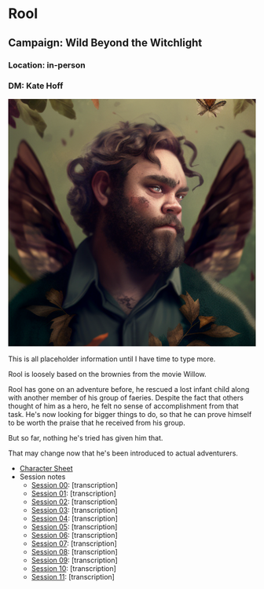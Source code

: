 # Rool
## Campaign: Wild Beyond the Witchlight
### Location: in-person
### DM: Kate Hoff

![](RoolPortrait.png)

This is all placeholder information until I have time to type more.

Rool is loosely based on the brownies from the movie Willow.

Rool has gone on an adventure before, he rescued a lost infant child along with another member of his
group of faeries. Despite the fact that others thought of him as a hero, he felt no sense of accomplishment
from that task. He's now looking for bigger things to do, so that he can prove himself to be worth the 
praise that he received from his group.

But so far, nothing he's tried has given him that.

That may change now that he's been introduced to actual adventurers.

* [Character Sheet](https://ddb.ac/characters/73151462/6veXru)
* Session notes
  * [Session 00](session_notes/Wild%20Beyond%20the%20Witchlight%20Session%2000%202022-08-25%20%5BD&D%5D.pdf): [transcription]
  * [Session 01](session_notes/Wild%20Beyond%20the%20Witchlight%20Session%2001%202022-09-01%20%5BD&D%5D.pdf): [transcription]
  * [Session 02](session_notes/Wild%20Beyond%20the%20Witchlight%20Session%2002%202022-09-08%20%5BD&D%5D.pdf): [transcription]
  * [Session 03](session_notes/Wild%20Beyond%20the%20Witchlight%20Session%2003%202022-09-15%20%5BD&D%5D.pdf): [transcription]
  * [Session 04](session_notes/Wild%20Beyond%20the%20Witchlight%20Session%2004%202022-09-22%20%5BD&D%5D.pdf): [transcription]
  * [Session 05](session_notes/Wild%20Beyond%20the%20Witchlight%20Session%2005%202022-09-29%20%5BD&D%5D.pdf): [transcription]
  * [Session 06](session_notes/Wild%20Beyond%20the%20Witchlight%20Session%2006%202022-10-06%20%5BD&D%5D.pdf): [transcription]
  * [Session 07](session_notes/Wild%20Beyond%20the%20Witchlight%20Session%2007%202022-10-20%20%5BD&D%5D.pdf): [transcription]
  * [Session 08](session_notes/Wild%20Beyond%20the%20Witchlight%20Session%2008%202022-11-03%20%5BD&D%5D.pdf): [transcription]
  * [Session 09](session_notes/Wild%20Beyond%20the%20Witchlight%20Session%2009%202022-11-10%20%5BD&D%5D.pdf): [transcription]
  * [Session 10](session_notes/Wild%20Beyond%20the%20Witchlight%20Session%2010%202022-11-17%20%5BD&D%5D.pdf): [transcription]
  * [Session 11](session_notes/Wild%20Beyond%20the%20Witchlight%20Session%2011%202022-12-01%20%5BD&D%5D.pdf): [transcription]
  
